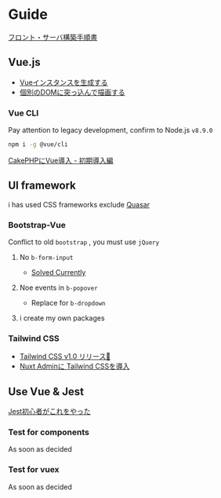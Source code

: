 # Guide

[フロント・サーバ構築手順書](https://webneko.dev/posts/the-development-guide-for-fullstack-engineers)

## Vue.js

- [Vueインスタンスを生成する](https://jp.vuejs.org/v2/guide/instance.html)
- [個別のDOMに突っ込んで描画する](https://webneko.dev/posts/design-vue-components-to-individual-dom)

### Vue CLI

Pay attention to legacy development, confirm to Node.js `v8.9.0`

```bash
npm i -g @vue/cli
```

[CakePHPにVue導入 - 初期導入編](https://webneko.dev/posts/vue-config-and-more)

## UI framework

i has used CSS frameworks exclude [Quasar](https://quasar.dev/)

### Bootstrap-Vue

Conflict to old `bootstrap` , you must use `jQuery`

1. No `b-form-input`
   - [Solved Currently](https://github.com/bootstrap-vue/bootstrap-vue/issues/2131)

2. Noe events in `b-popover`
   - Replace for `b-dropdown`

3. i create my own packages

### Tailwind CSS

- [Tailwind CSS v1.0 リリース🎉](https://webneko.dev/posts/major-update-to-tailwindcss-v1)
- [Nuxt Adminに Tailwind CSSを導入](https://webneko.dev/posts/redesigned-nuxt-admin-used-tailwindcss)

## Use Vue & Jest

[Jest初心者がこれをやった](https://webneko.dev/posts/vue-jest-tips-and-more)

### Test for components

As soon as decided

### Test for vuex

As soon as decided
